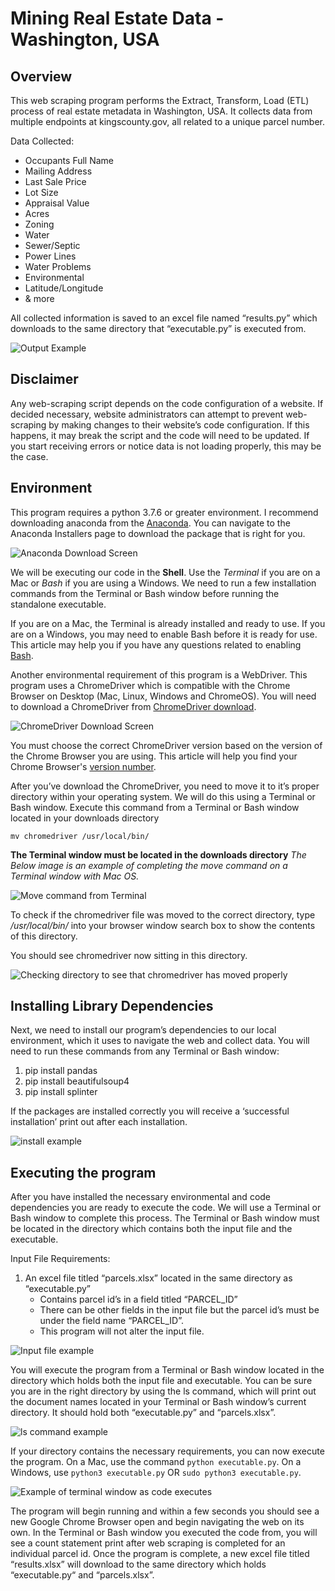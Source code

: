 # Mining Real Estate Data - Washington, USA

## Overview
This web scraping program performs the Extract, Transform, Load (ETL) process of real estate metadata in Washington, USA. It collects data from multiple endpoints at kingscounty.gov, all related to a unique parcel number.

Data Collected:
- Occupants Full Name
- Mailing Address
- Last Sale Price
- Lot Size
- Appraisal Value
- Acres
- Zoning
- Water
- Sewer/Septic
- Power Lines
- Water Problems
- Environmental
- Latitude/Longitude
- & more

All collected information is saved to an excel file named “results.py” which downloads to the same directory that “executable.py” is executed from.

![Output Example](images/output_example.png)

## Disclaimer
Any web-scraping script depends on the code configuration of a website. If decided necessary, website administrators can attempt to prevent web-scraping by making changes to their website’s code configuration. If this happens, it may break the script and the code will need to be updated. If you start receiving errors or notice data is not loading properly, this may be the case.

## Environment
This program requires a python 3.7.6 or greater environment. I recommend downloading anaconda from the [Anaconda](https://www.anaconda.com/products/individual). You can navigate to the Anaconda Installers page to download the package that is right for you.

![Anaconda Download Screen](images/anaconda.png)

We will be executing our code in the **Shell**. Use the *Terminal* if you are on a Mac or *Bash* if you are using a Windows. We need to run a few installation commands from the Terminal or Bash window before running the standalone executable.

If you are on a Mac, the Terminal is already installed and ready to use. If you are on a Windows, you may need to enable Bash before it is ready for use. This article may help you if you have any questions related to enabling [Bash](https://www.laptopmag.com/articles/use-bash-shell-windows-10).

Another environmental requirement of this program is a WebDriver. This program uses a ChromeDriver which is compatible with the Chrome Browser on Desktop (Mac, Linux, Windows and ChromeOS). You will need to download a ChromeDriver from [ChromeDriver download](https://chromedriver.chromium.org/downloads). 

![ChromeDriver Download Screen](images/chromedriver.png)

You must choose the correct ChromeDriver version based on the version of the Chrome Browser you are using. This article will help you find your Chrome Browser's [version number](https://help.zenplanner.com/hc/en-us/articles/204253654-How-to-Find-Your-Internet-Browser-Version-Number-Google-Chrome). 

After you’ve download the ChromeDriver, you need to move it to it’s proper directory within your operating system. We will do this using a Terminal or Bash window. Execute this command from a Terminal or Bash window located in your downloads directory

`mv chromedriver /usr/local/bin/`

**The Terminal window must be located in the downloads directory**
*The Below image is an example of completing the move command on a Terminal window with Mac OS.*

![Move command from Terminal](images/mv_command.png)

To check if the chromedriver file was moved to the correct directory, type */usr/local/bin/* into your browser window search box to show the contents of this directory.

You should see chromedriver now sitting in this directory.

![Checking directory to see that chromedriver has moved properly](images/directory_check.png)

## Installing Library Dependencies
Next, we need to install our program’s dependencies to our local environment, which it uses to navigate the web and collect data. You will need to run these commands from any Terminal or Bash window:

1.	pip install pandas
2.	pip install beautifulsoup4
3.	pip install splinter

If the packages are installed correctly you will receive a ‘successful installation’ print out after each installation.

![install example](images/installing.png)

## Executing the program
After you have installed the necessary environmental and code dependencies you are ready to execute the code. We will use a Terminal or Bash window to complete this process. The Terminal or Bash window must be located in the directory which contains both the input file and the executable. 

Input File Requirements:
1.	An excel file titled “parcels.xlsx” located in the same directory as “executable.py”
    - Contains parcel id’s in a field titled “PARCEL_ID”
    - There can be other fields in the input file but the parcel id’s must be under the field name “PARCEL_ID”.
    - This program will not alter the input file.

![Input file example](images/input_example.png)

You will execute the program from a Terminal or Bash window located in the directory which holds both the input file and executable. You can be sure you are in the right directory by using the ls command, which will print out the document names located in your Terminal or Bash window’s current directory. It should hold both “executable.py” and “parcels.xlsx”.

![ls command example](images/ls.png)

If your directory contains the necessary requirements, you can now execute the program. On a Mac, use the command `python executable.py`. On a Windows, use `python3 executable.py` OR `sudo python3 executable.py`. 

![Example of terminal window as code executes](images/printout.png)

The program will begin running and within a few seconds you should see a new Google Chrome Browser open and begin navigating the web on its own. In the Terminal or Bash window you executed the code from, you will see a count statement print after web scraping is completed for an individual parcel id. Once the program is complete, a new excel file titled “results.xlsx” will download to the same directory which holds “executable.py“ and “parcels.xlsx”.
